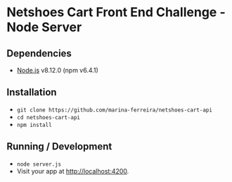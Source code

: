 # Netshoes Cart Front End Challenge - Node Server

## Dependencies

* [Node.js](https://nodejs.org/) v8.12.0 (npm v6.4.1)

## Installation

* `git clone https://github.com/marina-ferreira/netshoes-cart-api`
* `cd netshoes-cart-api`
* `npm install`

## Running / Development

* `node server.js`
* Visit your app at [http://localhost:4200](http://localhost:3000).
